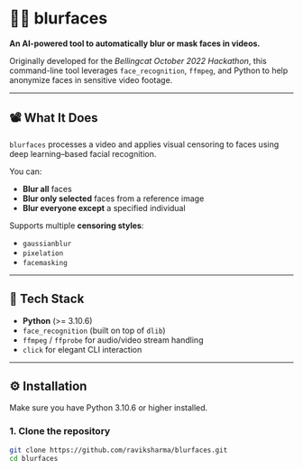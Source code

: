 # 🕵️‍♂️ blurfaces

**An AI-powered tool to automatically blur or mask faces in videos.**

Originally developed for the *Bellingcat October 2022 Hackathon*, this command-line tool leverages `face_recognition`, `ffmpeg`, and Python to help anonymize faces in sensitive video footage.

---

## 📽️ What It Does

`blurfaces` processes a video and applies visual censoring to faces using deep learning–based facial recognition.

You can:
- **Blur all** faces
- **Blur only selected** faces from a reference image
- **Blur everyone except** a specified individual

Supports multiple **censoring styles**:
- `gaussianblur`
- `pixelation`
- `facemasking`

---

## 🧠 Tech Stack

- **Python** (>= 3.10.6)
- `face_recognition` (built on top of `dlib`)
- `ffmpeg` / `ffprobe` for audio/video stream handling
- `click` for elegant CLI interaction

---

## ⚙️ Installation

Make sure you have Python 3.10.6 or higher installed.

### 1. Clone the repository
```bash
git clone https://github.com/raviksharma/blurfaces.git
cd blurfaces
